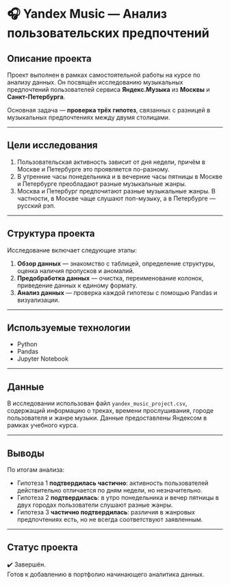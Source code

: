 # 🎧 Yandex Music — Анализ пользовательских предпочтений

## Описание проекта

Проект выполнен в рамках самостоятельной работы на курсе по анализу данных. Он посвящён исследованию музыкальных предпочтений пользователей сервиса **Яндекс.Музыка** из **Москвы** и **Санкт-Петербурга**.

Основная задача — **проверка трёх гипотез**, связанных с разницей в музыкальных предпочтениях между двумя столицами.

---

## Цели исследования

1. Пользовательская активность зависит от дня недели, причём в Москве и Петербурге это проявляется по-разному.
2. В утренние часы понедельника и в вечерние часы пятницы в Москве и Петербурге преобладают разные музыкальные жанры.
3. Москва и Петербург предпочитают разные музыкальные жанры. В частности, в Москве чаще слушают поп-музыку, а в Петербурге — русский рэп.

---

## Структура проекта

Исследование включает следующие этапы:

1. **Обзор данных** — знакомство с таблицей, определение структуры, оценка наличия пропусков и аномалий.
2. **Предобработка данных** — очистка, переименование колонок, приведение данных к единому формату.
3. **Анализ данных** — проверка каждой гипотезы с помощью Pandas и визуализации.

---

## Используемые технологии

- Python
- Pandas
- Jupyter Notebook

---

## Данные

В исследовании использован файл `yandex_music_project.csv`, содержащий информацию о треках, времени прослушивания, городе пользователя и жанре музыки. Данные предоставлены Яндексом в рамках учебного курса.

---

## Выводы

По итогам анализа:

- Гипотеза 1 **подтвердилась частично**: активность пользователей действительно отличается по дням недели, но незначительно.
- Гипотеза 2 **подтвердилась**: в утро понедельника и вечер пятницы в двух городах пользователи слушают разные жанры.
- Гипотеза 3 **частично подтвердилась**: различия в жанровых предпочтениях есть, но не всегда соответствуют заявленным.

---

## Статус проекта

✔️ Завершён.  
Готов к добавлению в портфолио начинающего аналитика данных.
